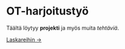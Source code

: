 # OT-harjoitustyö

Täältä löytyy **projekti** ja myös muita *tehtäviä*.

[Laskareihin ->](https://github.com/Vekkumasa/OhjelmistoTekniikka/tree/master/Laskarit)

